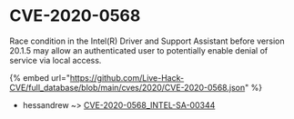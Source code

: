 # CVE-2020-0568

Race condition in the Intel(R) Driver and Support Assistant before version 20.1.5 may allow an authenticated user to potentially enable denial of service via local access.

{% embed url="https://github.com/Live-Hack-CVE/full_database/blob/main/cves/2020/CVE-2020-0568.json" %}


* hessandrew ~> [CVE-2020-0568_INTEL-SA-00344](https://zeste.alice-snow.ru/2020/database/cve-2020-0568/cve-2020-0568_intel-sa-00344-hessandrew)